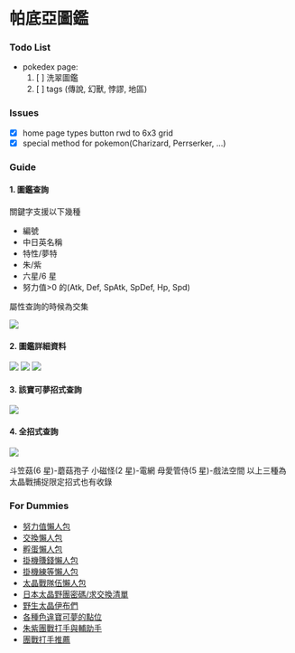 # 帕底亞圖鑑

### Todo List

- pokedex page:
  1. [ ] 洗翠圖鑑
  2. [ ] tags (傳說, 幻獸, 悖謬, 地區)

### Issues

- [x] home page types button rwd to 6x3 grid
- [x] special method for pokemon(Charizard, Perrserker, ...)

### Guide

#### 1. 圖鑑查詢

關鍵字支援以下幾種

- 編號
- 中日英名稱
- 特性/夢特
- 朱/紫
- 六星/6 星
- 努力值>0 的(Atk, Def, SpAtk, SpDef, Hp, Spd)

屬性查詢的時候為交集

![](doc/introduce/%E6%8A%95%E5%BD%B1%E7%89%871.png)

#### 2. 圖鑑詳細資料

![](doc/introduce/%E6%8A%95%E5%BD%B1%E7%89%872.png)
![](doc/introduce/%E6%8A%95%E5%BD%B1%E7%89%873.png)
![](doc/introduce/%E6%8A%95%E5%BD%B1%E7%89%874.png)

#### 3. 該寶可夢招式查詢

![](doc/introduce/%E6%8A%95%E5%BD%B1%E7%89%875.png)

#### 4. 全招式查詢

![](doc/introduce/%E6%8A%95%E5%BD%B1%E7%89%876.png)

斗笠菇(6 星)-蘑菇孢子
小磁怪(2 星)-電網
母愛管侍(5 星)-戲法空間
以上三種為太晶戰捕捉限定招式也有收錄

### For Dummies

- [努力值懶人包](https://forum.gamer.com.tw/C.php?bsn=1647&snA=119065)
- [交換懶人包](https://forum.gamer.com.tw/C.php?bsn=1647&snA=119388)
- [孵蛋懶人包](https://forum.gamer.com.tw/C.php?bsn=1647&snA=120138)
- [掛機賺錢懶人包](https://youtu.be/p1rneSpX98g)
- [掛機練等懶人包](https://youtu.be/sp9LKOJuK58)
- [太晶戰隊伍懶人包](https://forum.gamer.com.tw/C.php?bsn=1647&snA=120345)
- [日本太晶野團密碼/求交換清單](https://gamewith.jp/pokemon-sv/article/show/375234)
- [野生太晶伊布們](https://youtu.be/fX0uqTbQVxw)
- [各種色違寶可夢的點位](https://forum.gamer.com.tw/C.php?bsn=1647&snA=121134)
- [朱紫團戰打手與輔助手](http://www.ptt.cc/bbs/PokeMon/M.1672875869.A.EA9.html)
- [團戰打手推薦](https://forum.gamer.com.tw/C.php?bsn=1647&snA=122237&tnum=6)
